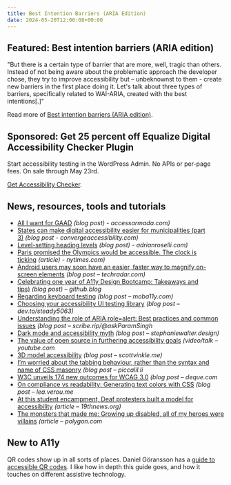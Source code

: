 ```yaml
---
title: Best Intention Barriers (ARIA Edition)
date: 2024-05-20T12:00:08+00:00
---
```


## Featured: Best intention barriers (ARIA edition)

"But there is a certain type of barrier that are more, well, tragic than others. Instead of not being aware about the problematic approach the developer chose, they try to improve accessibility but – unbeknownst to them - create new barriers in the first place doing it. Let's talk about three types of barriers, specifically related to WAI-ARIA, created with the best intentions[.]"

Read more of [Best intention barriers (ARIA edition)](https://marcus.io/blog/best-intention-barriers-aria).

## Sponsored: Get 25 percent off Equalize Digital Accessibility Checker Plugin

Start accessibility testing in the WordPress Admin. No APIs or per-page fees. On sale through May 23rd.

[Get Accessibility Checker](https://equalizedigital.com/accessibility-checker/?utm_source=a11yweekly&utm_medium=sponsored).

## News, resources, tools and tutorials

- [All I want for GAAD](https://www.accessarmada.com/blog/all-i-want-for-gaad/) *(blog post) - accessarmada.com)*
- [States can make digital accessibility easier for municipalities (part 3)](https://convergeaccessibility.com/2024/05/07/municipalities_introduction-part3/) *(blog post - convergeaccessibility.com)*
- [Level-setting heading levels](https://adrianroselli.com/2024/05/level-setting-heading-levels.html) *(blog post) - adrianroselli.com)*
- [Paris promised the Olympics would be accessible. The clock is ticking](https://www.nytimes.com/2024/05/06/travel/paris-olympics-accessibility-disabled.html) *(article) - nytimes.com)*
- [Android users may soon have an easier, faster way to magnify on-screen elements](https://www.techradar.com/computing/software/android-users-may-soon-have-an-easier-faster-way-to-magnify-on-screen-elements) *(blog post – techradar.com)*
- [Celebrating one year of A11y Design Bootcamp: Takeaways and tips)](https://github.blog/2024-05-02-celebrating-1-year-of-a11y-design-bootcamp-takeaways-and-tips/) *(blog post) – github.blog*
- [Regarding keyboard testing](https://moba11y.com/why-i-hate-keyboard-testing/) *(blog post – moba11y.com)*
- [Choosing your accessibility UI testing library](https://dev.to/steady5063/choosing-your-accessibility-ui-testing-library-1o09) *(blog post – dev.to/steady5063)*
- [Understanding the role of ARIA role=alert: Best practices and common issues](https://scribe.rip/@askParamSingh/understanding-the-role-of-aria-role-alert-best-practices-and-common-issues-5edefa2d016c) *(blog post – scribe.rip/@askParamSingh*
- [Dark mode and accessibility myth](https://stephaniewalter.design/blog/dark-mode-accessibility-myth-debunked/) *(blog post – stephaniewalter.design)*
- [The value of open source in furthering accessibility goals](https://www.youtube.com/watch?v=sR_fQI2Mk3Y&t=713s) *(video/talk – youtube.com*
- [3D model accessibility](https://scottvinkle.me/blogs/work/3d-model-accessibility) *(blog post – scottvinkle.me)*
- [I’m worried about the tabbing behaviour, rather than the syntax and name of CSS masonry](https://piccalil.li/blog/masonry-and-tabbing/) *(blog post – piccalil.li*
- [W3C unveils 174 new outcomes for WCAG 3.0](https://www.deque.com/blog/w3c-unveils-174-new-outcomes-for-wcag-3-0/) *(blog post – deque.com*
- [On compliance vs readability: Generating text colors with CSS](https://lea.verou.me/blog/2024/contrast-color/) *(blog post – lea.verou.me*
- [At this student encampment, Deaf protesters built a model for accessibility](https://19thnews.org/2024/05/campus-protests-deaf-students-gallaudet-university/) *(article – 19thnews.org)*
- [The monsters that made me: Growing up disabled, all of my heroes were villains](https://www.polygon.com/entertainment/24128340/horror-movie-monsters-disability-relationship-essay) *(article – polygon.com*

## New to A11y

QR codes show up in all sorts of places. Daniel Göransson has a [guide to accessible QR codes](https://axesslab.com/qr-codes/). I like how in depth this guide goes, and how it touches on different assistive technology.
